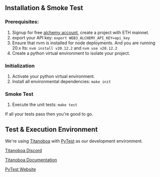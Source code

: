 ## Installation & Smoke Test

### Prerequisites:

1. Signup for free [alchemy account](https://www.alchemy.com/), create a project with ETH mainnet.
2. export your API key: `export WEB3_ALCHEMY_API_KEY=api_key`
3. Ensure that nvm is installed for node deployments. And you are running 20.x lts: `nvm install v20.12.2` and `nvm use v20.12.2`
4. Create a python virtual environment to isolate your project.

### Initialization

1. Activate your python virtual environment.
2. Install all environmental dependencies: `make init`

### Smoke Test

1. Execute the unit tests: `make test`

If all your tests pass then you're good to go.


## Test & Execution Environment 

We're using [Titanoboa](https://github.com/vyperlang/titanoboa) with [PyTest](https://github.com/pytest-dev/pytest) as our development environment.

[Titanoboa Discord](https://discord.com/channels/969926564286459934/990983542680993802)

[Titanoboa Documentation](https://titanoboa.readthedocs.io/en/latest/)

[PyTest Website](https://pytest.org)


